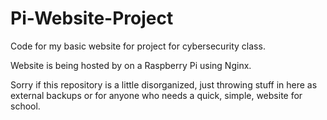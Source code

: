 # Pi-Website-Project

Code for my basic website for project for cybersecurity class.

Website is being hosted by on a Raspberry Pi using Nginx.

Sorry if this repository is a little disorganized, just throwing stuff in here as external backups or for anyone who needs a quick, simple, website for school.
